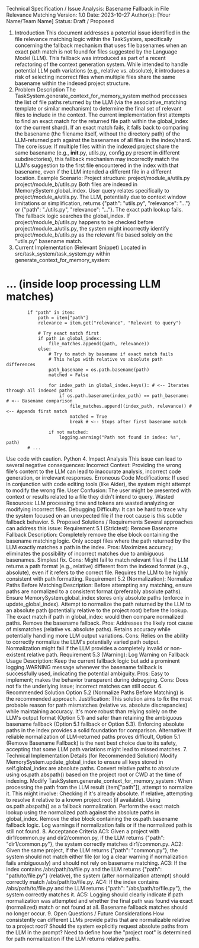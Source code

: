 Technical Specification / Issue Analysis: Basename Fallback in File Relevance Matching
Version: 1.0
Date: 2023-10-27
Author(s): [Your Name/Team Name]
Status: Draft / Proposed
1. Introduction
This document addresses a potential issue identified in the file relevance matching logic within the TaskSystem, specifically concerning the fallback mechanism that uses file basenames when an exact path match is not found for files suggested by the Language Model (LLM). This fallback was introduced as part of a recent refactoring of the context generation system. While intended to handle potential LLM path variations (e.g., relative vs. absolute), it introduces a risk of selecting incorrect files when multiple files share the same basename within the indexed project structure.
2. Problem Description
The TaskSystem.generate_context_for_memory_system method processes the list of file paths returned by the LLM (via the associative_matching template or similar mechanism) to determine the final set of relevant files to include in the context.
The current implementation first attempts to find an exact match for the returned file path within the global_index (or the current shard). If an exact match fails, it falls back to comparing the basename (the filename itself, without the directory path) of the LLM-returned path against the basenames of all files in the index/shard.
The core issue: If multiple files within the indexed project share the same basename (e.g., __init__.py, utils.py, config.py present in different subdirectories), this fallback mechanism may incorrectly match the LLM's suggestion to the first file encountered in the index with that basename, even if the LLM intended a different file in a different location.
Example Scenario:
Project structure:
project/module_a/utils.py
project/module_b/utils.py
Both files are indexed in MemorySystem.global_index.
User query relates specifically to project/module_a/utils.py.
The LLM, potentially due to context window limitations or simplification, returns {"path": "utils.py", "relevance": "..."} or {"path": "./utils.py", "relevance": "..."}.
The exact path lookup fails.
The fallback logic searches the global_index. If project/module_b/utils.py happens to be checked before project/module_a/utils.py, the system might incorrectly identify project/module_b/utils.py as the relevant file based solely on the "utils.py" basename match.
3. Current Implementation (Relevant Snippet)
Located in src/task_system/task_system.py within generate_context_for_memory_system:
# ... (inside loop processing LLM matches)
            if "path" in item:
                path = item["path"]
                relevance = item.get("relevance", "Relevant to query")

                # Try exact match first
                if path in global_index:
                    file_matches.append((path, relevance))
                else:
                    # Try to match by basename if exact match fails
                    # This helps with relative vs absolute path differences
                    path_basename = os.path.basename(path)
                    matched = False

                    for index_path in global_index.keys(): # <-- Iterates through all indexed paths
                        if os.path.basename(index_path) == path_basename: # <-- Basename comparison
                            file_matches.append((index_path, relevance)) # <-- Appends first match
                            matched = True
                            break # <-- Stops after first basename match

                    if not matched:
                        logging.warning("Path not found in index: %s", path)
            # ...
Use code with caution.
Python
4. Impact Analysis
This issue can lead to several negative consequences:
Incorrect Context: Providing the wrong file's content to the LLM can lead to inaccurate analysis, incorrect code generation, or irrelevant responses.
Erroneous Code Modifications: If used in conjunction with code editing tools (like Aider), the system might attempt to modify the wrong file.
User Confusion: The user might be presented with context or results related to a file they didn't intend to query.
Wasted Resources: LLM processing time and tokens are wasted analyzing or modifying incorrect files.
Debugging Difficulty: It can be hard to trace why the system focused on an unexpected file if the root cause is this subtle fallback behavior.
5. Proposed Solutions / Requirements
Several approaches can address this issue:
Requirement 5.1 (Strictest): Remove Basename Fallback
Description: Completely remove the else block containing the basename matching logic. Only accept files where the path returned by the LLM exactly matches a path in the index.
Pros: Maximizes accuracy; eliminates the possibility of incorrect matches due to ambiguous basenames. Simplest fix.
Cons: Might fail to match relevant files if the LLM returns a path format (e.g., relative) different from the indexed format (e.g., absolute), even if it refers to the correct file. Requires the LLM to be highly consistent with path formatting.
Requirement 5.2 (Normalization): Normalize Paths Before Matching
Description: Before attempting any matching, ensure paths are normalized to a consistent format (preferably absolute paths).
Ensure MemorySystem.global_index stores only absolute paths (enforce in update_global_index).
Attempt to normalize the path returned by the LLM to an absolute path (potentially relative to the project root) before the lookup. The exact match if path in global_index: would then compare normalized paths. Remove the basename fallback.
Pros: Addresses the likely root cause of mismatches (relative vs. absolute paths). Retains accuracy while potentially handling more LLM output variations.
Cons: Relies on the ability to correctly normalize the LLM's potentially varied path output. Normalization might fail if the LLM provides a completely invalid or non-existent relative path.
Requirement 5.3 (Warning): Log Warning on Fallback Usage
Description: Keep the current fallback logic but add a prominent logging.WARNING message whenever the basename fallback is successfully used, indicating the potential ambiguity.
Pros: Easy to implement; makes the behavior transparent during debugging.
Cons: Does not fix the underlying issue; incorrect matches can still occur.
6. Recommended Solution
Option 5.2 (Normalize Paths Before Matching) is the recommended approach.
Justification: This solution aims to fix the most probable reason for path mismatches (relative vs. absolute discrepancies) while maintaining accuracy. It's more robust than relying solely on the LLM's output format (Option 5.1) and safer than retaining the ambiguous basename fallback (Option 5.1 fallback or Option 5.3). Enforcing absolute paths in the index provides a solid foundation for comparison.
Alternative: If reliable normalization of LLM-returned paths proves difficult, Option 5.1 (Remove Basename Fallback) is the next best choice due to its safety, accepting that some LLM path variations might lead to missed matches.
7. Technical Implementation Details (for Recommended Solution)
Modify MemorySystem.update_global_index to ensure all keys stored in self.global_index are absolute paths. Convert relative paths to absolute using os.path.abspath() based on the project root or CWD at the time of indexing.
Modify TaskSystem.generate_context_for_memory_system :
When processing the path from the LLM result (item["path"]), attempt to normalize it. This might involve:
Checking if it's already absolute.
If relative, attempting to resolve it relative to a known project root (if available).
Using os.path.abspath() as a fallback normalization.
Perform the exact match lookup using the normalized path against the absolute paths in global_index.
Remove the else block containing the os.path.basename fallback logic.
Log warnings if normalization fails or if the normalized path is still not found.
8. Acceptance Criteria
AC1: Given a project with dir1/common.py and dir2/common.py, if the LLM returns {"path": "dir1/common.py"}, the system correctly matches dir1/common.py.
AC2: Given the same project, if the LLM returns {"path": "common.py"}, the system should not match either file (or log a clear warning if normalization fails ambiguously) and should not rely on basename matching.
AC3: If the index contains /abs/path/to/file.py and the LLM returns {"path": "path/to/file.py"} (relative), the system (after normalization attempt) should correctly match /abs/path/to/file.py.
AC4: If the index contains /abs/path/to/file.py and the LLM returns {"path": "/abs/path/to/file.py"}, the system correctly matches it.
AC5: Logging should clearly indicate if path normalization was attempted and whether the final path was found via exact (normalized) match or not found at all. Basename fallback matches should no longer occur.
9. Open Questions / Future Considerations
How consistently can different LLMs provide paths that are normalizable relative to a project root?
Should the system explicitly request absolute paths from the LLM in the prompt?
Need to define how the "project root" is determined for path normalization if the LLM returns relative paths.
